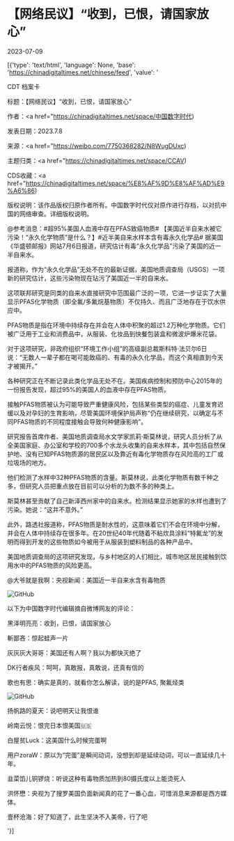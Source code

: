 # 【网络民议】“收到，已恨，请国家放心”

2023-07-09

[{'type': 'text/html', 'language': None, 'base': 'https://chinadigitaltimes.net/chinese/feed', 'value': '



CDT 档案卡

标题：【网络民议】“收到，已恨，请国家放心”

作者：<a href="https://chinadigitaltimes.net/space/中国数字时代)

发表日期：2023.7.8

来源：<a href="https://weibo.com/7750368282/N8WugDUxc)

主题归类：<a href="https://chinadigitaltimes.net/space/CCAV)

CDS收藏：<a href="https://chinadigitaltimes.net/space/%E8%AF%9D%E8%AF%AD%E9%A6%86)

版权说明：该作品版权归原作者所有。中国数字时代仅对原作进行存档，以对抗中国的网络审查。详细版权说明。





@参考消息：#超95%美国人血液中存在PFAS致癌物质# 【美国近半自来水被它污染！“永久化学物质”是什么？】#近半美自来水样本含有毒永久化学品# 据美国《华盛顿邮报》网站7月6日报道，研究估计有毒“永久化学品”污染了美国的近一半自来水。

报道称，作为“永久化学品”无处不在的最新证据，美国地质调查局（USGS）一项新的研究估计，这些污染物现在玷污了美国近一半的自来水。

这项联邦研究是同类的自来水直接研究中范围最广泛的一项，它进一步证实了大量显示PFAS化学物质（即全氟/多氟烷基物质）不仅持久、而且广泛地存在于饮水供应中。

PFAS物质是指在环境中持续存在并会在人体中积聚的超过1.2万种化学物质。它们被广泛用于工业和消费品中，从服装、化妆品到快餐包装盒和微波炉爆米花袋。

对于这项研究，非政府组织“环境工作小组”的高级副总裁斯科特·法贝尔6日说：“无数人一辈子都在喝可能致癌的、有毒的永久化学品，而这个真相直到今天才被揭开。”

各种研究正在不断记录此类化学品无处不在。美国疾病控制和预防中心2015年的一份报告发现，超过95%的美国人的血液中存在PFAS物质。

接触PFAS物质被认为可能导致严重健康风险，包括某些类型的癌症、儿童发育迟缓以及对孕妇的生育影响，尽管美国环境保护局声称“仍在继续研究，以确定与不同PFAS物质的不同程度接触会导致何种健康影响”。

研究报告首席作者、美国地质调查局水文学家凯莉·斯莫林说，研究人员分析了从全美国家庭、办公室和学校的700多个水龙头收集的自来水样本，其中包括自然保护地、没有已知PFAS物质源的居民区以及靠近有毒化学物质存在风险高的工厂或垃圾场的地方。

他们检测了水样中32种PFAS物质的含量。斯莫林说，此类化学物质有数千种之多，但研究人员把重点放在目前可以分析的为数不多的种类上。

斯莫林甚至贡献了自己新泽西州家中的自来水。检测结果显示她家的水样也遭到了污染。她说：“这并不意外。”

此外，路透社报道称，PFAS物质是耐水性的，这意味着它们不会在环境中分解，并会在人体中持续存在很多年。在20世纪40年代随着不粘炊具涂料“特氟龙”的发明而得到开发的这些物质如今被用于从服装到塑料制品的各种产品中。

美国地质调查局的这项研究发现，与乡村地区的人们相比，城市地区居民接触到饮用水中的PFAS物质的风险更高。

@大爷就是我啊：央视新闻：美国近一半自来水含有毒物质

![GitHub](https://chinadigitaltimes.net/chinese/files/2023/07/008svKQ2ly1hfpqa1k2glj31fg0u0wlj.jpeg)

以下为中国数字时代编辑摘自微博网友的评论：



黑泽明亮亮：收到，已恨，请国家放心

斬鄙吝：惊起蛙声一片

灰灰灰大哥哥：美国还有人啊？我以为都快灭绝了

DK行者疾风：呵呵，真敢报，真敢说，还真有信的

歌也有思：确实是真的，就看你怎么解读，说的是PFAS, 聚氟烃类

![GitHub](https://chinadigitaltimes.net/chinese/files/2023/07/007XAmtcgy1hfpscovnuzj30u01uoe3l.jpg)

扬帆路的夏天：说吧明天让我恨谁

岭南云悦：恨完日本恨美国🇺🇸

白屋贫Luck：这美国什么时候完蛋啊

用户zoraW：原以为“完蛋”是瞬间动词，没想到却是延续动词，可以一直延续几十年。

韭菜馅儿铜锣烧：听说这种有毒物质加热到80摄氏度以上能烫死人

洪怀懋：央视为了搜罗美国负面新闻真的花了一番心血，可惜消息来源都是西方媒体。

壹杯沧海：好了知道了，此生坚决不入美帝，行了吧

'}]